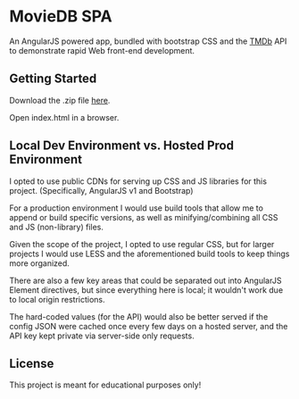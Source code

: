 # MovieDB SPA

An AngularJS powered app, bundled with bootstrap CSS and the [TMDb](https://themoviedb.org) API to demonstrate rapid Web front-end development.

Getting Started
-

Download the .zip file [here](https://github.com/jcellak/themoviedb-spa/archive/master.zip).

Open index.html in a browser.

Local Dev Environment vs. Hosted Prod Environment
-

I opted to use public CDNs for serving up CSS and JS libraries for this project. (Specifically, AngularJS v1 and Bootstrap)

For a production environment I would use build tools that allow me to append or build specific versions, as well as minifying/combining all CSS and JS (non-library) files.

Given the scope of the project, I opted to use regular CSS, but for larger projects I would use LESS and the aforementioned build tools to keep things more organized.

There are also a few key areas that could be separated out into AngularJS Element directives, but since everything here is local; it wouldn't work due to local origin restrictions.

The hard-coded values (for the API) would also be better served if the config JSON were cached once every few days on a hosted server, and the API key kept private via server-side only requests.

License
-

This project is meant for educational purposes only!